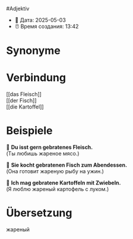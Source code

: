 #Adjektiv
- 📍 Дата: 2025-05-03
- ⏰ Время создания: 13:42
# Synonyme

# Verbindung 
[[das Fleisch]]  
[[der Fisch]]  
[[die Kartoffel]]
# Beispiele
🔹 **Du isst gern gebratenes Fleisch.**  
(Ты любишь жареное мясо.)

🔹 **Sie kocht gebratenen Fisch zum Abendessen.**  
(Она готовит жареную рыбу на ужин.)

🔹 **Ich mag gebratene Kartoffeln mit Zwiebeln.**  
(Я люблю жареный картофель с луком.)
# Übersetzung
жареный